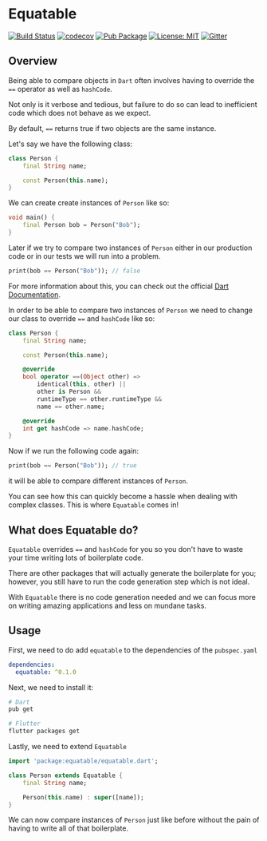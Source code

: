 # Equatable

[![Build Status](https://travis-ci.org/felangel/equatable.svg?branch=master)](https://travis-ci.org/felangel/equatable)
[![codecov](https://codecov.io/gh/felangel/equatable/branch/master/graph/badge.svg)](https://codecov.io/gh/felangel/equatable)
[![Pub Package](https://img.shields.io/pub/v/equatable.svg)](https://pub.dartlang.org/packages/equatable)
[![License: MIT](https://img.shields.io/badge/License-MIT-blue.svg)](https://opensource.org/licenses/MIT)
[![Gitter](https://img.shields.io/badge/gitter-equatable-yellow.svg)](https://gitter.im/equatable_package/community)

## Overview

Being able to compare objects in `Dart` often involves having to override the `==` operator as well as `hashCode`.

Not only is it verbose and tedious, but failure to do so can lead to inefficient code which does not behave as we expect.

By default, `==` returns true if two objects are the same instance.

Let's say we have the following class:

```dart
class Person {
    final String name;

    const Person(this.name);
}
```

We can create create instances of `Person` like so:

```dart
void main() {
    final Person bob = Person("Bob");
}
```

Later if we try to compare two instances of `Person` either in our production code or in our tests we will run into a problem.

```dart
print(bob == Person("Bob")); // false
```

For more information about this, you can check out the official [Dart Documentation](https://www.dartlang.org/guides/language/effective-dart/design#equality).

In order to be able to compare two instances of `Person` we need to change our class to override `==` and `hashCode` like so:

```dart
class Person {
    final String name;

    const Person(this.name);

    @override
    bool operator ==(Object other) =>
        identical(this, other) ||
        other is Person &&
        runtimeType == other.runtimeType &&
        name == other.name;

    @override
    int get hashCode => name.hashCode;
}
```

Now if we run the following code again:

```dart
print(bob == Person("Bob")); // true
```

it will be able to compare different instances of `Person`.

You can see how this can quickly become a hassle when dealing with complex classes. This is where `Equatable` comes in!

## What does Equatable do?

`Equatable` overrides `==` and `hashCode` for you so you don't have to waste your time writing lots of boilerplate code.

There are other packages that will actually generate the boilerplate for you; however, you still have to run the code generation step which is not ideal.

With `Equatable` there is no code generation needed and we can focus more on writing amazing applications and less on mundane tasks.

## Usage

First, we need to do add `equatable` to the dependencies of the `pubspec.yaml`

```yaml
dependencies:
  equatable: ^0.1.0
```

Next, we need to install it:

```sh
# Dart
pub get

# Flutter
flutter packages get
```

Lastly, we need to extend `Equatable`

```dart
import 'package:equatable/equatable.dart';

class Person extends Equatable {
    final String name;

    Person(this.name) : super([name]);
}
```

We can now compare instances of `Person` just like before without the pain of having to write all of that boilerplate.
